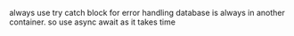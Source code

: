 always use try catch block for error handling
database is always in another container. so use async await as it takes time
